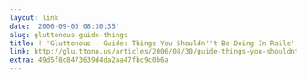 ```yaml
---
layout: link
date: '2006-09-05 08:30:35'
slug: gluttonous-guide-things
title: ! 'Gluttonous : Guide: Things You Shouldn''t Be Doing In Rails'
link: http://glu.ttono.us/articles/2006/08/30/guide-things-you-shouldnt-be-doing-in-rails
extra: 49d5f8c8473639d4da2aa47fbc9c0b6a
---
```


